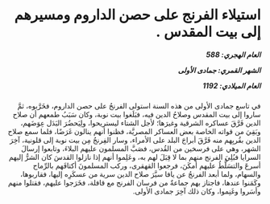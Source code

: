 <h1 dir="rtl">استيلاء الفرنج على حصن الداروم ومسيرهم إلى بيت المقدس .</h1>

<h5 dir="rtl">العام الهجري:  588

الشهر القمري: جمادى الأولى

العام الميلادي: 1192</h5>

<p dir="rtl">في تاسع جمادى الأولى من هذه السنة استولى الفرنجُ على حصن الداروم، فخَرَّبوه، ثمَّ ساروا إلى بيت المقدس وصلاحُ الدين فيه، فبَلَغوا بيت نوبة، وكان سَبَبُ طمعهم أن صلاح الدين فَرَّقَ عساكره الشرقية وغيرَها؛ لأجل الشتاء ليستريحوا، ولِيَحضُرَ البَدَل عِوَضَهم، وبَقِيَ من قواته الخاصة بعض العساكر المصريَّة، فظنوا أنهم ينالون غَرَضًا، فلما سمع صلاح الدين بقُربِهم منه فَرَّقَ أبراجَ البلد على الأمراء، وسار الفِرنجُ مِن بيت نوبة إلى قلونية، آخِرَ الشهر، وهي على فرسخين من القُدس، فصَبَّ المسلمون عليهم البلاءَ، وتابعوا إرسالَ السرايا فبُلِيَ الفرنج منهم بما لا قِبَلَ لهم به، وعَلِموا أنهم إذا نازلوا القدسَ كان الشرُّ إليهم أسرعَ والتسَلُّطُ عليهم أمكَنَ، فرجعوا القهقرى، وركب المسلمونَ أكتافَهم بالرِّماح والسهام، ولما أبعد الفرنجُ عن يافا سيَّرَ صلاح الدين سرية من عسكَرِه إليها، فقاربوها، وكَمَنوا عندها، فاجتاز بهم جماعةٌ من فرسان الفرنج مع قافلة، فخَرَجوا عليهم، فقتلوا منهم وأسَروا وغَنِموا، وكان ذلك آخِرَ جمادى الأولى.</p></br>
